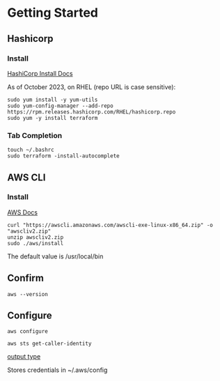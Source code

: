 # Getting Started

## Hashicorp
### Install
[HashiCorp Install Docs](https://developer.hashicorp.com/terraform/tutorials/aws-get-started/install-cli?in=terraform%2Faws-get-started)

As of October 2023, on RHEL (repo URL is case sensitive):
```
sudo yum install -y yum-utils
sudo yum-config-manager --add-repo https://rpm.releases.hashicorp.com/RHEL/hashicorp.repo
sudo yum -y install terraform
```


### Tab Completion

```
touch ~/.bashrc
sudo terraform -install-autocomplete
```

## AWS CLI
### Install
[AWS Docs](https://docs.aws.amazon.com/cli/latest/userguide/getting-started-install.html)
```
curl "https://awscli.amazonaws.com/awscli-exe-linux-x86_64.zip" -o "awscliv2.zip"
unzip awscliv2.zip
sudo ./aws/install
```
The default value is /usr/local/bin

## Confirm
```
aws --version
```

## Configure
```
aws configure

aws sts get-caller-identity
```
[output type](https://docs.aws.amazon.com/cli/latest/userguide/cli-usage-output-format.html)

Stores credentials in ~/.aws/config
